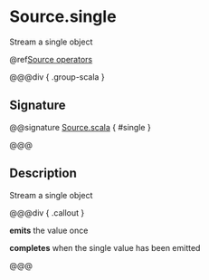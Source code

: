 # Source.single

Stream a single object

@ref[Source operators](../index.md#source-operators)

@@@div { .group-scala }

## Signature

@@signature [Source.scala]($akka$/akka-stream/src/main/scala/akka/stream/scaladsl/Source.scala) { #single }

@@@

## Description

Stream a single object


@@@div { .callout }

**emits** the value once

**completes** when the single value has been emitted

@@@

